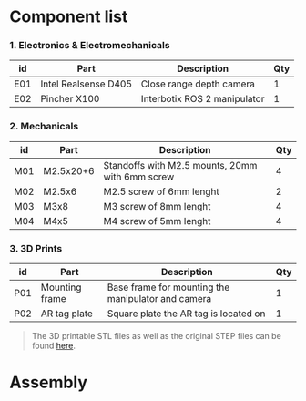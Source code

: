 # Component list

### 1. Electronics & Electromechanicals

| id  | Part                       | Description                                  | Qty |
| --- | -------------------------- | -------------------------------------------- | --- |
| E01 | Intel Realsense D405      | Close range depth camera                            | 1   |
| E02 | Pincher X100      | Interbotix ROS 2 manipulator                         | 1   |

### 2. Mechanicals

| id  | Part              | Description                                                              | Qty |
| --- | ----------------- | ------------------------------------------------------------------------ | --- |
| M01 | M2.5x20+6         | Standoffs with M2.5 mounts, 20mm with 6mm screw                          | 4   |
| M02 | M2.5x6            | M2.5 screw of 6mm lenght                                                 | 2  |
| M03 | M3x8           | M3 screw of 8mm lenght                                                | 4   |
| M04 | M4x5              | M4 screw of 5mm lenght                                                   | 4  |
                        

### 3. 3D Prints

| id  | Part                     | Description                                                    | Qty |
| --- | ------------------------ | -------------------------------------------------------------- | --- |
| P01 | Mounting frame             | Base frame for mounting the manipulator and camera                                       | 1   |
| P02 | AR tag plate                | Square plate the AR tag is located on                                         | 1   |

> The 3D printable STL files as well as the original STEP files can be found [here](/src/manipulators/px100/3D_prints/).

# Assembly